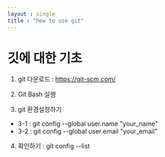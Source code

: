 ```yaml
---
layout : single
title : "how to use git"
---
```


# 깃에 대한 기초

1. git 다운로드 : https://git-scm.com/

2. Git Bash 실행

3. git 환경설정하기  <br/>

<ul>
  <li>3-1 : git config --global user.name "your_name"</li>
  <li>3-2 : git config --global user.email "your_email"</li>
</ul>

4. 확인하기 : git config --list

